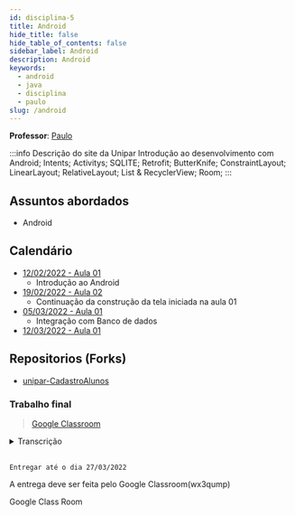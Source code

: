 ```yaml
---
id: disciplina-5
title: Android
hide_title: false
hide_table_of_contents: false
sidebar_label: Android
description: Android
keywords:
  - android
  - java
  - disciplina
  - paulo
slug: /android
---
```


**Professor**: [Paulo](/professores/paulo)

:::info Descrição do site da Unipar
Introdução ao desenvolvimento com Android; Intents; Activitys; SQLITE; Retrofit; ButterKnife; ConstraintLayout; LinearLayout; RelativeLayout; List & RecyclerView; Room;
:::

## Assuntos abordados

- Android

## Calendário

- [12/02/2022 - Aula 01](/blog/16)
  - Introdução ao Android
- [19/02/2022 - Aula 02](/blog/17)
  - Continuação da construção da tela iniciada na aula 01
- [05/03/2022 - Aula 01](/blog/18)
  - Integração com Banco de dados
- [12/03/2022 - Aula 01](/blog/19)

## Repositorios (Forks)
- [unipar-CadastroAlunos](https://github.com/pos-unipar/unipar-CadastroAlunos)

### Trabalho final

> [Google Classroom](https://classroom.google.com/u/0/c/NDc2Nzk1MzQ0ODIy/a/NDc2Nzk1MzQ0OTc0/details)

<details><summary>Transcrição</summary>
<p>
<small>
Trabalho para fazer em duplas, entregar dia 27/03. Enviar o link do git do projeto bem como o nome completo da dupla.

Desenvolver um app para controle de notas e frequências com base no projeto [unipar-CadastroAlunos](https://github.com/pos-unipar/unipar-CadastroAlunos).
Deverá conter as seguintes funcionalidades:
- Cadastro de alunos (já implementado).
- Cadastro de professores
- Cadastro de disciplinas
- Cadastro de turmas (ex. 1 º ano de ADS, Alunos(...)  e Disciplinas(...))
- Lançamento de notas
- Lançamento de frequência
- Exibir aprovação ou reprovação por notas (média 6.0).
- Exibir aprovação ou reprovação por frequência (não pode passar de 30% de faltas).
- Média de nota é 6,0;
- Faltas não pode passar de 30%
- Definir o regime da turma se é Anual ou Semestral

OBS1: Layout fica livre para cada um.

</small>
</p>
</details>  
<br />

```Entregar até o dia 27/03/2022```

A entrega deve ser feita pelo Google Classroom(wx3qump)

Google Class Room 